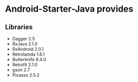 # Android-Starter-Java provides
## Libraries
* Dagger 2.5
* RxJava 2.1.0
* RxAndroid 2.0.1
* Retrolamda 1.8.1
* Butterknife 8.4.0
* Retrofit 2.1.0
* gson 2.7
* Picasso 2.5.2
